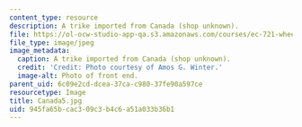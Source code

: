 ```yaml
---
content_type: resource
description: A trike imported from Canada (shop unknown).
file: https://ol-ocw-studio-app-qa.s3.amazonaws.com/courses/ec-721-wheelchair-design-in-developing-countries-spring-2009/945fa65bcac309c3b4c6a51a033b36b1_Canada5.jpg
file_type: image/jpeg
image_metadata:
  caption: A trike imported from Canada (shop unknown).
  credit: 'Credit: Photo courtesy of Amos G. Winter.'
  image-alt: Photo of front end.
parent_uid: 6c09e2cd-dcea-37ca-c980-37fe90a597ce
resourcetype: Image
title: Canada5.jpg
uid: 945fa65b-cac3-09c3-b4c6-a51a033b36b1
---
```

